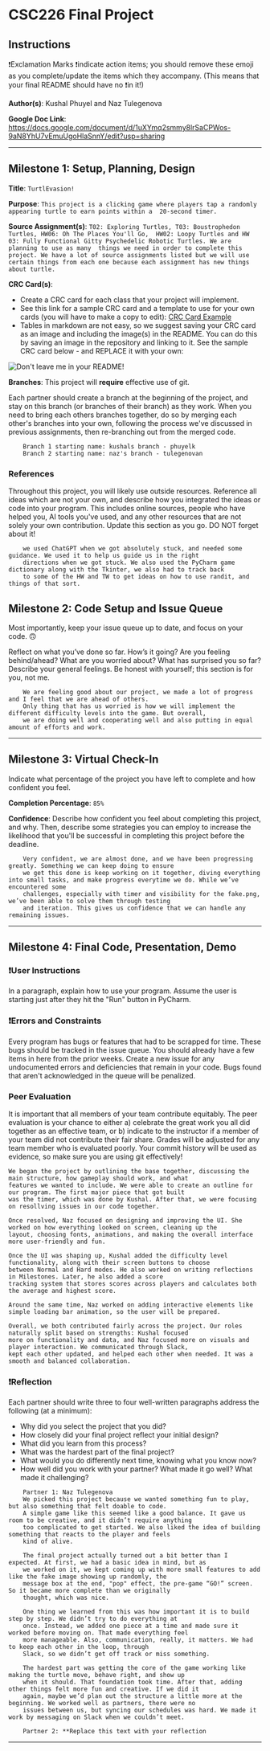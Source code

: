 # CSC226 Final Project

## Instructions

❗️Exclamation Marks ❗️indicate action items; you should remove these emoji as you complete/update the items which 
  they accompany. (This means that your final README should have no ❗️in it!)

**Author(s)**: Kushal Phuyel and Naz Tulegenova

**Google Doc Link**: https://docs.google.com/document/d/1uXYmq2smmy8lrSaCPWos-9aN8YhU7vEmuUgoHlaSnnY/edit?usp=sharing

---

## Milestone 1: Setup, Planning, Design

**Title**: `TurtlEvasion!`

**Purpose**: `This project is a clicking game where players tap a randomly appearing turtle to earn points within a 
20-second timer.`

**Source Assignment(s)**: `T02: Exploring Turtles, T03: Boustrophedon Turtles, HW06: Oh The Places You'll Go, 
HW02: Loopy Turtles and HW 03: Fully Functional Gitty Psychedelic Robotic Turtles. We are planning to use as many 
things we need in order to complete this project. We have a lot of source assignments listed but we will use 
certain things from each one because each assignment has new things about turtle. `

**CRC Card(s)**:
  - Create a CRC card for each class that your project will implement.
  - See this link for a sample CRC card and a template to use for your own cards (you will have to make a copy to edit):
    [CRC Card Example](https://docs.google.com/document/d/1JE_3Qmytk_JGztRqkPXWACJwciPH61VCx3idIlBCVFY/edit?usp=sharing)
  - Tables in markdown are not easy, so we suggest saving your CRC card as an image and including the image(s) in the 
    README. You can do this by saving an image in the repository and linking to it. See the sample CRC card below - 
    and REPLACE it with your own:
  
![Don't leave me in your README!](image/crc_turtle.png)

**Branches**: This project will **require** effective use of git. 

Each partner should create a branch at the beginning of the project, and stay on this branch (or branches of their 
branch) as they work. When you need to bring each others branches together, do so by merging each other's branches 
into your own, following the process we've discussed in previous assignments, then re-branching out from the merged code.  

```
    Branch 1 starting name: kushals branch - phuyelk
    Branch 2 starting name: naz's branch - tulegenovan
```

### References 

Throughout this project, you will likely use outside resources. Reference all ideas which are not your own, 
and describe how you integrated the ideas or code into your program. This includes online sources, people who have 
helped you, AI tools you've used, and any other resources that are not solely your own contribution. Update this 
section as you go. DO NOT forget about it!

```
    we used ChatGPT when we got absolutely stuck, and needed some guidance. We used it to help us guide us in the right 
    directions when we got stuck. We also used the PyCharm game dictionary along with the Tkinter, we also had to track back
    to some of the HW and TW to get ideas on how to use randit, and things of that sort. 
```

## Milestone 2: Code Setup and Issue Queue

Most importantly, keep your issue queue up to date, and focus on your code. 🙃

Reflect on what you’ve done so far. How’s it going? Are you feeling behind/ahead? What are you worried about? 
What has surprised you so far? Describe your general feelings. Be honest with yourself; this section is for you, not me.

```
    We are feeling good about our project, we made a lot of progress and I feel that we are ahead of others. 
    Only thing that has us worried is how we will implement the different difficulty levels into the game. But overall,
    we are doing well and cooperating well and also putting in equal amount of efforts and work. 
```

---

## Milestone 3: Virtual Check-In

Indicate what percentage of the project you have left to complete and how confident you feel. 

**Completion Percentage**: `85%`

**Confidence**: Describe how confident you feel about completing this project, and why. Then, describe some 
  strategies you can employ to increase the likelihood that you'll be successful in completing this project 
  before the deadline.

```
    Very confident, we are almost done, and we have been progressing greatly. Something we can keep doing to ensure
    we get this done is keep working on it together, diving everything into small tasks, and make progress everytime we do. While we’ve encountered some 
    challenges, especially with timer and visibility for the fake.png, we’ve been able to solve them through testing 
    and iteration. This gives us confidence that we can handle any remaining issues.

```

---

## Milestone 4: Final Code, Presentation, Demo

### ❗User Instructions

In a paragraph, explain how to use your program. Assume the user is starting just after they hit the "Run" button 
in PyCharm. 

### ❗Errors and Constraints

Every program has bugs or features that had to be scrapped for time. These bugs should be tracked in the issue queue. 
You should already have a few items in here from the prior weeks. Create a new issue for any undocumented errors and 
deficiencies that remain in your code. Bugs found that aren't acknowledged in the queue will be penalized.

### Peer Evaluation

It is important that all members of your team contribute equitably. The peer evaluation is your chance to either 
a) celebrate the great work you all did together as an effective team, or b) indicate to the instructor if a member of
your team did not contribute their fair share. Grades will be adjusted for any team member who is evaluated poorly. Your
commit history will be used as evidence, so make sure you are using git effectively!

```
We began the project by outlining the base together, discussing the main structure, how gameplay should work, and what 
features we wanted to include. We were able to create an outline for our program. The first major piece that got built 
was the timer, which was done by Kushal. After that, we were focusing on resollving issues in our code together. 

Once resolved, Naz focused on designing and improving the UI. She worked on how everything looked on screen, cleaning up the 
layout, choosing fonts, animations, and making the overall interface more user-friendly and fun.

Once the UI was shaping up, Kushal added the difficulty level functionality, along with their screen buttons to choose 
between Normal and Hard modes. He also worked on writing reflections in Milestones. Later, he also added a score 
tracking system that stores scores across players and calculates both the average and highest score. 

Around the same time, Naz worked on adding interactive elements like simple loading bar animation, so the user will be prepared.

Overall, we both contributed fairly across the project. Our roles naturally split based on strengths: Kushal focused 
more on functionality and data, and Naz focused more on visuals and player interaction. We communicated through Slack, 
kept each other updated, and helped each other when needed. It was a smooth and balanced collaboration.
```

### ❗Reflection

Each partner should write three to four well-written paragraphs address the following (at a minimum):
- Why did you select the project that you did?
- How closely did your final project reflect your initial design?
- What did you learn from this process?
- What was the hardest part of the final project?
- What would you do differently next time, knowing what you know now?
- How well did you work with your partner? What made it go well? What made it challenging?

```
    Partner 1: Naz Tulegenova
    We picked this project because we wanted something fun to play, but also something that felt doable to code. 
    A simple game like this seemed like a good balance. It gave us room to be creative, and it didn’t require anything 
    too complicated to get started. We also liked the idea of building something that reacts to the player and feels 
    kind of alive.

    The final project actually turned out a bit better than I expected. At first, we had a basic idea in mind, but as 
    we worked on it, we kept coming up with more small features to add like the fake image showing up randomly, the 
    message box at the end, "pop" effect, the pre-game “GO!” screen. So it became more complete than we originally 
    thought, which was nice.

    One thing we learned from this was how important it is to build step by step. We didn’t try to do everything at 
    once. Instead, we added one piece at a time and made sure it worked before moving on. That made everything feel 
    more manageable. Also, communication, really, it matters. We had to keep each other in the loop, through 
    Slack, so we didn’t get off track or miss something.

    The hardest part was getting the core of the game working like making the turtle move, behave right, and show up 
    when it should. That foundation took time. After that, adding other things felt more fun and creative. If we did it 
    again, maybe we’d plan out the structure a little more at the beginning. We worked well as partners, there were no 
    issues between us, but syncing our schedules was hard. We made it work by messaging on Slack when we couldn’t meet.

```

```
    Partner 2: **Replace this text with your reflection
```

---